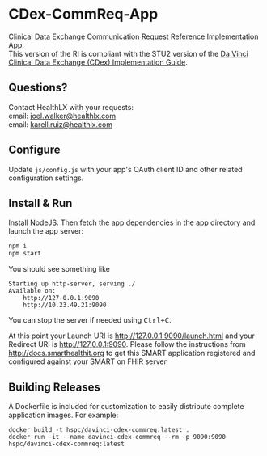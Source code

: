 # CDex-CommReq-App
Clinical Data Exchange Communication Request Reference Implementation App.<br>
This version of the RI is compliant with the STU2 version of the [Da Vinci Clinical Data Exchange (CDex) Implementation Guide](https://hl7.org/fhir/us/davinci-cdex/STU2/).

## Questions?
Contact HealthLX with your requests:<br>
email: joel.walker@healthlx.com <br>
email: karell.ruiz@healthlx.com

## Configure

Update `js/config.js` with your app's OAuth client ID and other related configuration settings.

## Install & Run
Install NodeJS. Then fetch the app dependencies in the app directory and launch the app server:
```sh
npm i
npm start
```

You should see something like

    Starting up http-server, serving ./
    Available on:
        http://127.0.0.1:9090
        http://10.23.49.21:9090

You can stop the server if needed using <kbd>Ctrl+C</kbd>.

At this point your Launch URI is http://127.0.0.1:9090/launch.html and your
Redirect URI is http://127.0.0.1:9090. Please follow the instructions from
http://docs.smarthealthit.org to get this SMART application registered and
configured against your SMART on FHIR server.


## Building Releases
A Dockerfile is included for customization to easily distribute complete application images. For example:

    docker build -t hspc/davinci-cdex-commreq:latest .
    docker run -it --name davinci-cdex-commreq --rm -p 9090:9090 hspc/davinci-cdex-commreq:latest
